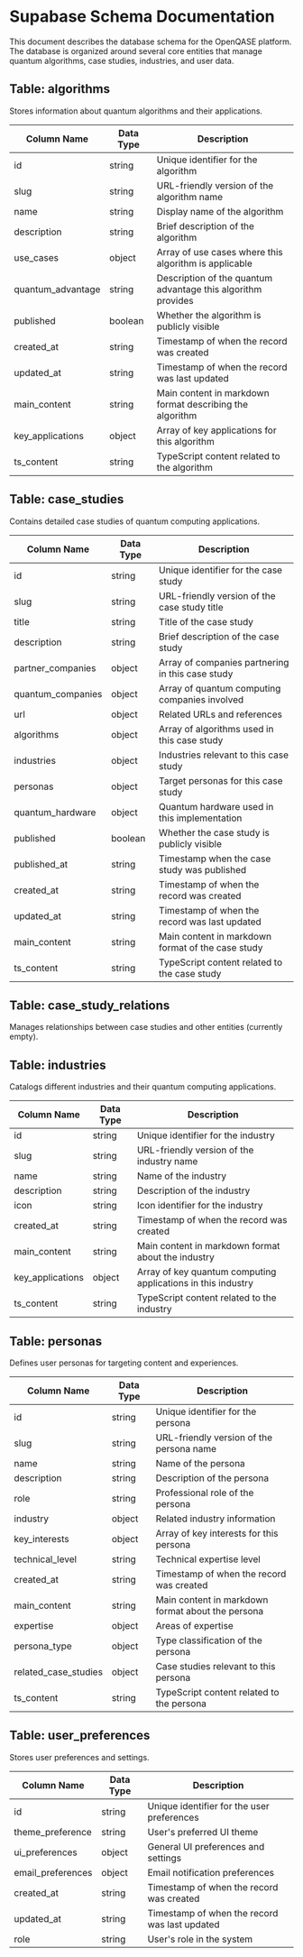 # Supabase Schema Documentation

This document describes the database schema for the OpenQASE platform. The database is organized around several core entities that manage quantum algorithms, case studies, industries, and user data.

## Table: algorithms
Stores information about quantum algorithms and their applications.

| Column Name | Data Type | Description |
|------------|-----------|-------------|
| id | string | Unique identifier for the algorithm |
| slug | string | URL-friendly version of the algorithm name |
| name | string | Display name of the algorithm |
| description | string | Brief description of the algorithm |
| use_cases | object | Array of use cases where this algorithm is applicable |
| quantum_advantage | string | Description of the quantum advantage this algorithm provides |
| published | boolean | Whether the algorithm is publicly visible |
| created_at | string | Timestamp of when the record was created |
| updated_at | string | Timestamp of when the record was last updated |
| main_content | string | Main content in markdown format describing the algorithm |
| key_applications | object | Array of key applications for this algorithm |
| ts_content | string | TypeScript content related to the algorithm |

## Table: case_studies
Contains detailed case studies of quantum computing applications.

| Column Name | Data Type | Description |
|------------|-----------|-------------|
| id | string | Unique identifier for the case study |
| slug | string | URL-friendly version of the case study title |
| title | string | Title of the case study |
| description | string | Brief description of the case study |
| partner_companies | object | Array of companies partnering in this case study |
| quantum_companies | object | Array of quantum computing companies involved |
| url | object | Related URLs and references |
| algorithms | object | Array of algorithms used in this case study |
| industries | object | Industries relevant to this case study |
| personas | object | Target personas for this case study |
| quantum_hardware | object | Quantum hardware used in this implementation |
| published | boolean | Whether the case study is publicly visible |
| published_at | string | Timestamp when the case study was published |
| created_at | string | Timestamp of when the record was created |
| updated_at | string | Timestamp of when the record was last updated |
| main_content | string | Main content in markdown format of the case study |
| ts_content | string | TypeScript content related to the case study |

## Table: case_study_relations
Manages relationships between case studies and other entities (currently empty).

## Table: industries
Catalogs different industries and their quantum computing applications.

| Column Name | Data Type | Description |
|------------|-----------|-------------|
| id | string | Unique identifier for the industry |
| slug | string | URL-friendly version of the industry name |
| name | string | Name of the industry |
| description | string | Description of the industry |
| icon | string | Icon identifier for the industry |
| created_at | string | Timestamp of when the record was created |
| main_content | string | Main content in markdown format about the industry |
| key_applications | object | Array of key quantum computing applications in this industry |
| ts_content | string | TypeScript content related to the industry |

## Table: personas
Defines user personas for targeting content and experiences.

| Column Name | Data Type | Description |
|------------|-----------|-------------|
| id | string | Unique identifier for the persona |
| slug | string | URL-friendly version of the persona name |
| name | string | Name of the persona |
| description | string | Description of the persona |
| role | string | Professional role of the persona |
| industry | object | Related industry information |
| key_interests | object | Array of key interests for this persona |
| technical_level | string | Technical expertise level |
| created_at | string | Timestamp of when the record was created |
| main_content | string | Main content in markdown format about the persona |
| expertise | object | Areas of expertise |
| persona_type | object | Type classification of the persona |
| related_case_studies | object | Case studies relevant to this persona |
| ts_content | string | TypeScript content related to the persona |


## Table: user_preferences
Stores user preferences and settings.

| Column Name | Data Type | Description |
|------------|-----------|-------------|
| id | string | Unique identifier for the user preferences |
| theme_preference | string | User's preferred UI theme |
| ui_preferences | object | General UI preferences and settings |
| email_preferences | object | Email notification preferences |
| created_at | string | Timestamp of when the record was created |
| updated_at | string | Timestamp of when the record was last updated |
| role | string | User's role in the system |

